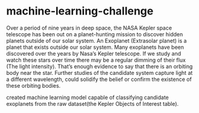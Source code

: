 # machine-learning-challenge
Over a period of nine years in deep space, the NASA Kepler space telescope has been out on a planet-hunting mission to discover hidden planets outside of our solar system.
An Exoplanet (Extrasolar planet) is a planet that exists outside our solar system. Many exoplanets have been discovered over the years by Nasa’s Kepler telescope. 
If we study and watch these stars over time there may be a regular dimming of their flux (The light intensity). That’s enough evidence to say that there is an orbiting body near the star. Further studies of the candidate system capture light at a different wavelength, could solidify the belief or confirm the existence of these orbiting bodies.

created machine learning model capable of classifying candidate exoplanets from the raw dataset(the Kepler Objects of Interest table).
